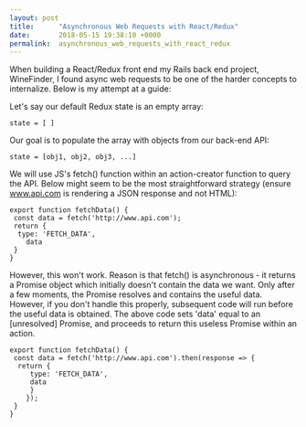 ```yaml
---
layout: post
title:      "Asynchronous Web Requests with React/Redux"
date:       2018-05-15 19:38:10 +0000
permalink:  asynchronous_web_requests_with_react_redux
---
```



When building a React/Redux front end my Rails back end project, WineFinder, I found async web requests to be one of the harder concepts to internalize. Below is my attempt at a guide:  

Let's say our default Redux state is an empty array: 
```
state = [ ]
```

Our goal is to populate the array with objects from our back-end API:
```
state = [obj1, obj2, obj3, ...]
```

We will use JS's fetch() function within an action-creator function to query the API. Below might seem to be the most straightforward strategy (ensure www.api.com is rendering a JSON response and not HTML): 

```
export function fetchData() {
 const data = fetch('http://www.api.com');
 return {
  type: 'FETCH_DATA',
	data
 }
}
```

However, this won't work. Reason is that fetch() is asynchronous - it returns a Promise object which initially doesn't contain the data we want. Only after a few moments, the Promise resolves and contains the useful data. However, if you don't handle this properly, subsequent code will run before the useful data is obtained. The above code sets 'data' equal to an [unresolved] Promise, and proceeds to return this useless Promise within an action. 

```
export function fetchData() {
 const data = fetch('http://www.api.com').then(response => {
  return {
	 type: 'FETCH_DATA', 
	 data
	 }
	});
 }
}
```
